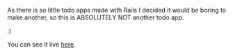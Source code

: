 As there is so little todo apps made with Rails I decided it would be boring to make another, so this is ABSOLUTELY NOT another todo app.

:)


You can see it live [here](http://not-another-todo-app.herokuapp.com).
